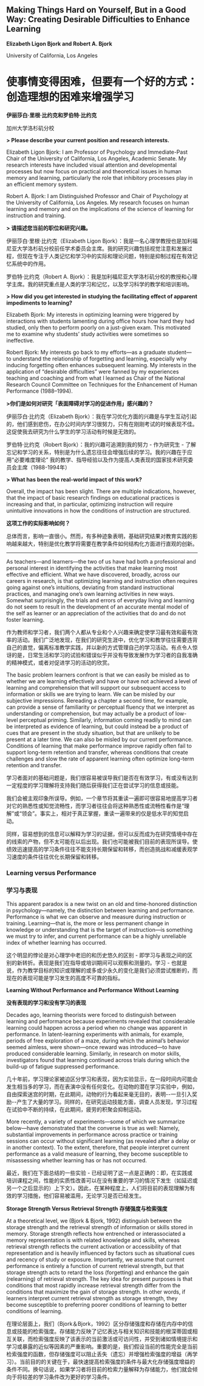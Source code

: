 ## Making Things Hard on Yourself, But in a Good Way: Creating Desirable Difficulties to Enhance Learning

**Elizabeth Ligon Bjork and Robert A. Bjork**

University of California, Los Angeles


# 使事情变得困难，但要有一个好的方式：创造理想的困难来增强学习

**伊丽莎白·里根·比约克和罗伯特·比约克**

加州大学洛杉矶分校


**> Please describe your current position and research interests.**  

Elizabeth Ligon Bjork: I am Professor of Psychology and Immediate-Past Chair of the University of California, Los Angeles, Academic Senate. My research interests have included visual attention and developmental processes but now focus on practical and theoretical issues in human memory and learning, particularly the role that inhibitory processes play in an efficient memory system.


Robert A. Bjork: I am Distinguished Professor and Chair of Psychology at the University of California, Los Angeles. My research focuses on human learning and memory and on the implications of the science of learning for instruction and training.


**> 请描述您当前的职位和研究兴趣。**

伊丽莎白·里根·比约克（Elizabeth Ligon Bjork）：我是一名心理学教授也是加利福尼亚大学洛杉矶分校前任学术委员会主席。我的研究兴趣包括视觉注意和发展过程，但现在专注于人类记忆和学习中的实际和理论问题，特别是抑制过程在有效记忆系统中的作用。


罗伯特·比约克（Robert A. Bjork）：我是加利福尼亚大学洛杉矶分校的教授和心理学主席。我的研究重点是人类的学习和记忆，以及学习科学的教学和培训影响。

**> How did you get interested in studying the facilitating effect of apparent impediments to learning?**

Elizabeth Bjork: My interests in optimizing learning were triggered by interactions with students lamenting during office hours how hard they had studied, only then to perform poorly on a just-given exam. This motivated me to examine why students’ study activities were sometimes so ineffective.

Robert Bjork: My interests go back to my efforts—as a graduate student— to understand the relationship of forgetting and learning, especially why inducing forgetting often enhances subsequent learning. My interests in the application of “desirable difficulties” were fanned by my experiences teaching and coaching and from what I learned as Chair of the National Research Council Committee on Techniques for the Enhancement of Human Performance (1988–1994).



**>你们是如何对研究「表面障碍对学习的促进作用」感兴趣的？**

伊丽莎白·比约克（Elizabeth Bjork）：我在学习优化方面的兴趣是与学生互动引起的，他们感到悲伤，在办公时间内学习很努力，只有在刚刚考试的时候表现不佳。这促使我去研究为什么学生的学习活动有时候是无效的。

罗伯特·比约克（Robert Bjork）：我的兴趣可追溯到我的努力 - 作为研究生 - 了解忘记和学习的关系，特别是为什么遗忘往往会增强后续的学习。我的兴趣在于应用“必要难度理论” 我的教学、指导经验以及作为提高人类表现的国家技术研究委员会主席（1988-1994年）



**> What has been the real-world impact of this work?**

Overall, the impact has been slight. There are multiple indications, however, that the impact of basic research findings on educational practices is increasing and that, in particular, optimizing instruction will require unintuitive innovations in how the conditions of instruction are structured.

**这项工作的实际影响如何？**

总体而言，影响一直很小。然而，有多种迹象表明，基础研究结果对教育实践的影响越来越大，特别是优化教学将需要在教学条件如何结构化方面进行直观的创新。


---


As teachers—and learners—the two of us have had both a professional and personal interest in identifying the activities that make learning most effective and efficient. What we have discovered, broadly, across our careers in research, is that optimizing learning and instruction often requires going against one’s intuitions, deviating from standard instructional practices, and managing one’s own learning activities in new ways. Somewhat surprisingly, the trials and errors of everyday living and learning do not seem to result in the development of an accurate mental model of the self as learner or an appreciation of the activities that do and do not foster learning.

作为教师和学习者，我们两个人都从专业和个人兴趣来确定使学习最有效和最有效率的活动。我们广泛地发现，在我们的研究生涯中，优化学习和教学往往需要违背自己的直觉，偏离标准教学实践，并以新的方式管理自己的学习活动。有点令人惊讶的是，日常生活和学习的试验和错误似乎并没有导致发展作为学习者的自我准确的精神模式，或者对促进学习的活动的欣赏。



The basic problem learners confront is that we can easily be misled as to whether we are learning effectively and have or have not achieved a level of learning and comprehension that will support our subsequent access to information or skills we are trying to learn. We can be misled by our subjective impressions. Rereading a chapter a second time, for example, can provide a sense of familiarity or perceptual fluency that we interpret as understanding or comprehension, but may actually be a product of low-level perceptual priming. Similarly, information coming readily to mind can be interpreted as evidence of learning, but could instead be a product of cues that are present in the study situation, but that are unlikely to be present at a later time. We can also be misled by our current performance. Conditions of learning that make performance improve rapidly often fail to support long-term retention and transfer, whereas conditions that create challenges and slow the rate of apparent learning often optimize long-term retention and transfer.


学习者面对的基础问题是，我们很容易被误导我们是否在有效学习，有或没有达到一定程度的学习理解将支持我们随后获得我们正在尝试学习的信息或技能。

我们会被主观印象所误导。例如，一个章节将其重读一遍即可很容易地提高学习者对它的熟悉性或知觉流畅性，而学习者往往会将这种熟悉性或流畅性看作是“理解”或“领会”。事实上，相对于真正掌握，重读一遍带来的仅是低水平的知觉启动。

同样，容易想到的信息可以解释为学习的证据，但可以反而成为在研究情境中存在的线索的产物，但不太可能在以后出现。我们也可能被我们目前的表现所误导。使绩效迅速提高的学习条件往往不能支持长期保留和转移，而创造挑战和减缓表观学习速度的条件往往优化长期保留和转移。


### Learning versus Performance

### 学习与表现


This apparent paradox is a new twist on an old and time-honored distinction in psychology—namely, the distinction between learning and performance. Performance is what we can observe and measure during instruction or training. Learning—that is, the more or less permanent change in knowledge or understanding that is the target of instruction—is something we must try to infer, and current performance can be a highly unreliable index of whether learning has occurred.

这个明显的悖论是对心理学中老旧的和历史悠久的区别 - 即学习与表现之间的区别的新转折。表现是我​​们在指导或培训期间可以观察和测量的。学习 - 也就是说，作为教学目标的知识或理解的或多或少永久的变化是我们必须尝试推断的，而现在的表现可能是学习发生的高度不可靠的指标。


**Learning Without Performance and Performance Without Learning**

**没有表现的学习和没有学习的表现**

Decades ago, learning theorists were forced to distinguish between learning and performance because experiments revealed that considerable learning could happen across a period when no change was apparent in performance. In latent-learning experiments with animals, for example, periods of free exploration of a maze, during which the animal’s behavior seemed aimless, were shown—once reward was introduced—to have produced considerable learning. Similarly, in research on motor skills, investigators found that learning continued across trials during which the build-up of fatigue suppressed performance.

几十年前，学习理论家被迫区分学习和表现，因为实验显示，在一段时间内可能会发生相当多的学习，而在表演中没有任何变化。在动物的潜在学习实验中，例如，自由探索迷宫的时期，在此期间，动物的行为看起来毫无目的，表明--一旦引入奖励--产生了大量的学习。同样的，在研究运动技能方面，调查人员发现，学习过程在试验中不断的持续，在此期间，疲劳的积聚会抑制运动。


More recently, a variety of experiments—some of which we summarize below—have demonstrated that the converse is true as well: Namely, substantial improvements in performance across practice or training sessions can occur without significant learning (as revealed after a delay or in another context). To the extent, therefore, that people interpret current performance as a valid measure of learning, they become susceptible to misassessing whether learning has or has not occurred.

最近，我们在下面总结的一些实验 - 已经证明了这一点是正确的：即，在实践或培训课程之间，性能的实质性改善可以在没有重要的学习的情况下发生（如延迟或另一个之后显示的）上下文）。因此，在某种程度上，人们将目前的表现理解为有效的学习措施，他们容易被滥用，无论学习是否已经发生。

**Storage Strength Versus Retrieval Strength**
**存储强度与检索强度**


At a theoretical level, we (Bjork & Bjork, 1992) distinguish between the storage strength and the retrieval strength of information or skills stored in memory. Storage strength reflects how entrenched or interassociated a memory representation is with related knowledge and skills, whereas retrieval strength reflects the current activation or accessibility of that representation and is heavily influenced by factors such as situational cues and recency of study or exposure. Importantly, we assume that current performance is entirely a function of current retrieval strength, but that storage strength acts to retard the loss (forgetting) and enhance the gain (relearning) of retrieval strength. The key idea for present purposes is that conditions that most rapidly increase retrieval strength differ from the conditions that maximize the gain of storage strength. In other words, if learners interpret current retrieval strength as storage strength, they become susceptible to preferring poorer conditions of learning to better conditions of learning.

在理论层面上，我们（Bjork＆Bjork，1992）区分存储强度和存储在内存中的信息或技能的检索强度。存储能力反映了记忆表达与相关知识和技能的根深蒂固或相互关联，而检索强度反映了该表示的当前激活或可访问性，并受到诸如情境提示和学习或暴露的近似等因素的严重影响。重要的是，我们假设当前的性能完全是当前检索强度的函数，但存储强度可以阻止丢失（遗忘）并增强检索强度的增益（再学习）。当前目的的关键在于，最快速提高检索强度的条件与最大化存储强度增益的条件不同。换句话说，如果学习者将目前的检索力量解释为存储能力，他们就会倾向于将较差的学习条件改为更好的学习条件。

